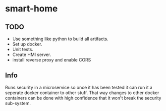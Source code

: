 # smart-home

## TODO
- Use something like python to build all artifacts.
- Set up docker.
- Unit tests.
- Create HMI server.
- install reverse proxy and enable CORS

## Info
Runs security in a microservice so once it has been tested it can run it a seperate docker container to other stuff. That way changes to other docker containers can be done with high confidence that it won't break the security sub-system.

